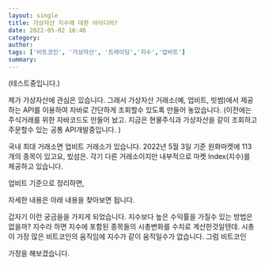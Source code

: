 ```yaml
---
layout: single
title: 가상자산 지수에 대한 아이디어?
date: 2022-05-02 16:46
category: 
author: 
tags: ['비트코인', '가상자산', '트레이딩','지수','업비트']
summary: 
---
```


(테스트중입니다.)

제가 가상자산에 관심은 있습니다.
그래서 가상자산 거래소(예, 업비트, 빗썸)에서 제공하는 API를 이용하여 자바로 간단하게 조회할수 있도록 만들어 놓았습니다.
(이전에는 주식거래를 위한 자바코드도 만들어 놨고. 지금은 현물주식과 가상자산을 같이 조회하고 주문할수 있는 공통 API개발중입니다. )

국내 최대 거래소면 업비트 거래소가 있습니다. 2022년 5월 3일 기준 원화마켓에 113개의 종목이 있고요, 빘섬은.
각기 다른 거래소이지만 내부적으로 마켓 Index(지수)를 제공하고 있습니다. 

업비트 기준으로 정리하면, 

자세한 내용은 아래 내용을 찾아보면 됩니다. 

갑자기 이런 궁금을을 가지게 되었습니다.
지수보다 높은 수익률을 가질수 있는 방법은 없을까? 지수라 하면 지수에 포함된 종목들의 시총변화를 수치로 계산한것일텐데.
시총이 가장 많은 비트코인의 움직임에 지수가 같이 움직일수가 없습니다. 
그럼 비트코인

가정을 해보겠습니다.


